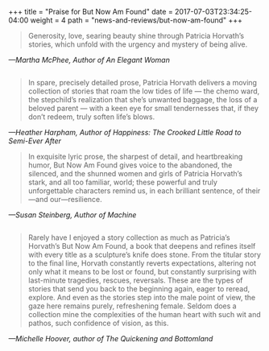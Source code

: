 +++
title = "Praise for But Now Am Found"
date = 2017-07-03T23:34:25-04:00
weight = 4
path = "news-and-reviews/but-now-am-found"
+++

<div class="column--callout">

<blockquote cite="https://blacklawrencepress.com/books/but-now-am-found/">
  <p>Generosity, love, searing beauty shine through Patricia Horvath’s stories, which unfold with the urgency and mystery of being alive.</p>
</blockquote>
<cite><p>—Martha McPhee, Author of An Elegant Woman</p></cite>

</div>

<div class="column column--first">

<blockquote cite="https://blacklawrencepress.com/books/but-now-am-found/">
  <p>In spare, precisely detailed prose, Patricia Horvath delivers a moving collection of stories that roam the low tides of life — the chemo ward, the stepchild’s realization that she’s unwanted baggage, the loss of a beloved parent — with a keen eye for small tendernesses that, if they don’t redeem, truly soften life’s blows.</p>
</blockquote>
<cite><p>—Heather Harpham, Author of Happiness: The Crooked Little Road to Semi-Ever After</p></cite>

<blockquote cite="https://blacklawrencepress.com/books/but-now-am-found/">
  <p>In exquisite lyric prose, the sharpest of detail, and heartbreaking humor, But Now Am Found gives voice to the abandoned, the silenced, and the shunned women and girls of Patricia Horvath’s stark, and all too familiar, world; these powerful and truly unforgettable characters remind us, in each brilliant sentence, of their—and our—resilience.</p>
</blockquote>
<cite><p>—Susan Steinberg, Author of Machine</p></cite>

</div>

<div class="column column--second">

<blockquote cite="https://blacklawrencepress.com/books/but-now-am-found/">
  <p>Rarely have I enjoyed a story collection as much as Patricia’s Horvath’s But Now Am Found, a book that deepens and refines itself with every title as a sculpture’s knife does stone. From the titular story to the final line, Horvath constantly reverts expectations, altering not only what it means to be lost or found, but constantly surprising with last-minute tragedies, rescues, reversals. These are the types of stories that send you back to the beginning again, eager to reread, explore. And even as the stories step into the male point of view, the gaze here remains purely, refreshening female. Seldom does a collection mine the complexities of the human heart with such wit and pathos, such confidence of vision, as this.</p>
</blockquote>
<cite><p>—Michelle Hoover, author of The Quickening and Bottomland</p><cite>

</div>
